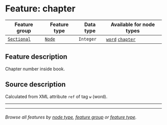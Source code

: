 # Feature: chapter

Feature group | Feature type | Data type | Available for node types
---  | --- | --- | ---
[`Sectional`](featuresbygroup.md#sectional-features) | [`Node`](featuresbyfeaturetype.md#node-features) | `Integer`  | [`word`](featuresbynodetype.md#word-nodes) [`chapter`](featuresbynodetype.md#chapter-nodes)

## Feature description  
Chapter number inside book.

## Source description

Calculated from XML attribute `ref` of tag `w` (word).

---
---
###### *Browse all features by [node type](featuresbynodetype.md#readme), [feature group](featuresbygroup.md#readme) or [feature type](featuresbyfeaturetype.md#readme).*
